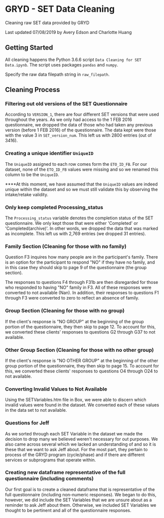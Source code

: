 # GRYD - SET Data Cleaning

Cleaning raw SET data provided by GRYD

Last updated 07/08/2019 by Avery Edson and Charlotte Huang

## Getting Started

All cleaning happens the Python 3.6.6 script `Data Cleaning for SET Data.ipynb`. The script uses packages `pandas` and `numpy`.

Specify the raw data filepath string in `raw_filepath`.


## Cleaning Process

### Filtering out old versions of the SET Questionnaire

According to `VERSION_1`, there are four different SET versions that were used throughout the years.  As we only had access to the 1 FEB 2016 questionnaire, we dropped the data of those who had taken any previous version (before 1 FEB 2016) of the questionnaire.  The data kept were those with the value 3 in `SET_version_num`.  This left us with 2800 entries (out of 3416).


### Creating a unique identifier `UniqueID`

The `UniqueID` assigned to each row comes form the `ETO_ID_FB`.  For our dataset, none of the `ETO_ID_FB` values were missing and so we renamed this column to be the `UniqueID`.  

****At this moment, we have assumed that the `UniqueID` values are indeed unique within the dataset and so we must still validate this by observing the intake/retake validity.

### Only keep completed Processing_status

The `Processing_status` variable denotes the completion status of the SET questionnaire. We only kept those that were either 'Completed' or 'Completed(archive)'.  In other words, we dropped the data that was marked as incomplete. This left us with 2,769 entries (we dropped 31 entries). 

### Family Section (Cleaning for those with no family)

Question F3 inquires how many people are in the participant's family.  There is an option for the participant to respond "NO" if they have no family, and in this case they should skip to page 9 of the questionnaire (the group section).

The responses to questions F4 through F31b are then disregarded for those who responded to having "NO" family in F3.  All of these responses were converted to not available (Nan).  In addition, their responses to questions F1 through F3 were converted to zero to reflect an absence of family.

### Group Section (Cleaning for those with no group)

If the client's response is "NO GROUP" at the beginning of the group portion of the questionnaire, they then skip to page 12.  To account for this, we converted these clients' responses to questions G2 through G37 to not available.

### Other Group Section (Cleaning for those with no other group)

If the client's response is "NO OTHER GROUP" at the beginning of the other group portion of the questionnaire, they then skip to page 15.  To account for this, we converted these clients' responses to questions O4 through O24 to not available.

### Converting Invalid Values to Not Available

Using the SETVariables.htm file in Box, we were able to discern which invalid values were found in the dataset.  We converted each of these values in the data set to not available.

### Questions for Jeff

As we sorted through each SET Variable in the dataset we made the decision to drop many we believed weren't necessary for out purposes.  We also came across several which we lacked an understanding of and so it is these that we want to ask Jeff about.  For the most part, they pertain to process of the GRYD program (cycle/phase) and if there are different services or subprograms that operate within.

### Creating  new dataframe representative of the full questionnaire (including comments)

Our first goal is to create a cleaned dataframe that is representative of the full questionnaire (including non-numeric responses).  We began to do this, however, we did include the SET Variables that we are unsure about as a reminder to ask Jeff about them.  Otherwise, we included SET Variables we thought to be pertinent and all of the questionnaire responses.

